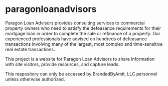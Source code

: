 # paragonloanadvisors
Paragon Loan Advisors provides consulting services to commercial property owners who need to satisfy the defeasance requirements for their mortgage loan in order to complete the sale or refinance of a property. Our experienced professionals have advised on hundreds of defeasance transactions involving many of the largest, most complex and time-sensitive real estate transactions.

This project is a website for Paragon Loan Advisors to share information with site visitors, provide resources, and capture leads.

This respository can only be accessed by BrandedByAmit, LLC personnel unless otherwise authorized.
